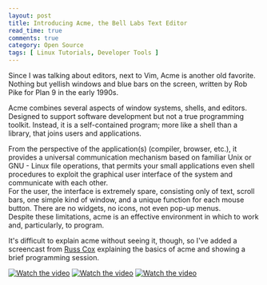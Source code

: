 ```yaml
---
layout: post
title: Introducing Acme, the Bell Labs Text Editor
read_time: true  
comments: true
category: Open Source
tags: [ Linux Tutorials, Developer Tools ]
---
```


Since I was talking about editors, next to Vim, Acme is another old favorite. Nothing but yellish windows and blue bars on the screen, written by Rob Pike for Plan 9 in the early 1990s.

Acme combines several aspects of window systems, shells, and editors. Designed to support software development but not a true programming toolkit. Instead, it is a self-contained program; more like a shell than a library, that joins users and applications. 

From the perspective of the application(s) (compiler, browser, etc.), it provides a universal communication mechanism based on familiar Unix or GNU - Linux file operations, that permits your small applications even shell procedures to exploit the graphical user interface of the system and communicate with each other.  
For the user, the interface is extremely spare, consisting only of text, scroll bars, one simple kind of window, and a unique function for each mouse button. There are no widgets, no icons, not even pop-up menus.  
Despite these limitations, acme is an effective environment in which to work and, particularly, to program.

It's difficult to explain acme without seeing it, though, so I've added a screencast from [Russ Cox](https://www.youtube.com/@rscgolang) explaining the basics of acme and showing a brief programming session. 

[![Watch the video](https://img.youtube.com/vi/dP1xVpMPn8M/maxresdefault.jpg)](https:/youtu.be.com/dP1xVpMPn8M)
[![Watch the video](https://img.youtube.com/vi/wlR5gYd6um0/maxresdefault.jpg)](https://youtu.be/wlR5gYd6um0)
[![Watch the video](https://img.youtube.com/vi/T-D1KVIuvjA/maxresdefault.jpg)](https://youtu.be/T-D1KVIuvjA)
